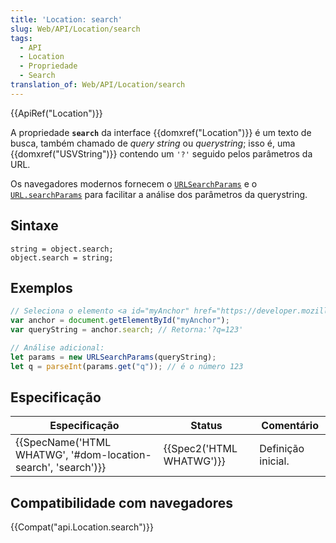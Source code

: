 ```yaml
---
title: 'Location: search'
slug: Web/API/Location/search
tags:
  - API
  - Location
  - Propriedade
  - Search
translation_of: Web/API/Location/search
---
```

{{ApiRef("Location")}}

A propriedade **`search`** da interface {{domxref("Location")}} é um texto de busca, também chamado de _query string_ ou _querystring_; isso é, uma {{domxref("USVString")}} contendo um `'?'` seguido pelos parâmetros da URL.

Os navegadores modernos fornecem o [`URLSearchParams`](/pt-BR/docs/Web/API/URLSearchParams/get#Examples) e o [`URL.searchParams`](/pt-BR/docs/Web/API/URL/searchParams#Examples) para facilitar a análise dos parâmetros da querystring.

## Sintaxe

```
string = object.search;
object.search = string;
```

## Exemplos

```js
// Seleciona o elemento <a id="myAnchor" href="https://developer.mozilla.org/pt-BR/docs/Location.search?q=123">
var anchor = document.getElementById("myAnchor");
var queryString = anchor.search; // Retorna:'?q=123'

// Análise adicional:
let params = new URLSearchParams(queryString);
let q = parseInt(params.get("q")); // é o número 123
```

## Especificação

| Especificação                                                                    | Status                           | Comentário         |
| -------------------------------------------------------------------------------- | -------------------------------- | ------------------ |
| {{SpecName('HTML WHATWG', '#dom-location-search', 'search')}} | {{Spec2('HTML WHATWG')}} | Definição inicial. |

## Compatibilidade com navegadores

{{Compat("api.Location.search")}}
